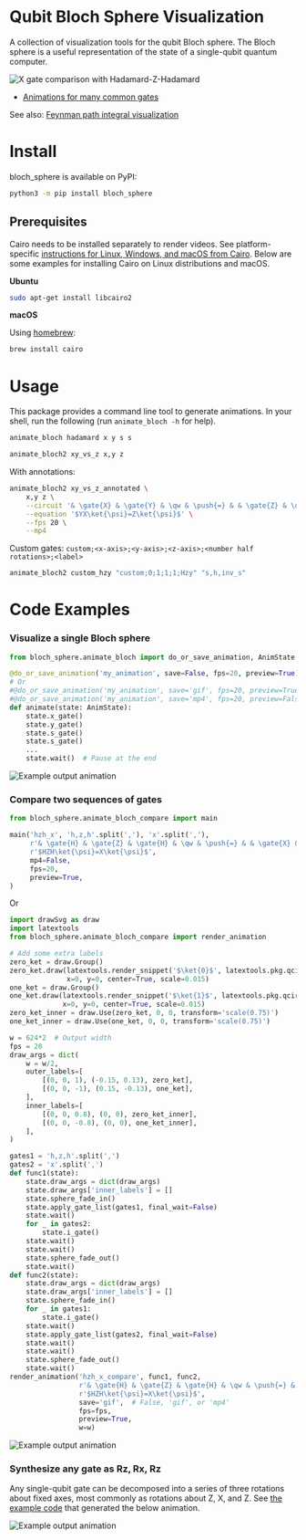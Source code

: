 # Qubit Bloch Sphere Visualization

A collection of visualization tools for the qubit Bloch sphere.
The Bloch sphere is a useful representation of the state of a single-qubit quantum computer.

![X gate comparison with Hadamard-Z-Hadamard](https://raw.githubusercontent.com/cduck/bloch_sphere/master/examples/hzh_x_compare.gif)

* [Animations for many common gates](https://github.com/cduck/bloch_sphere/blob/master/examples/common_gates.md)

See also: [Feynman path integral visualization](https://github.com/cduck/feynman_path)

# Install

bloch\_sphere is available on PyPI:

```bash
python3 -m pip install bloch_sphere
```

## Prerequisites

Cairo needs to be installed separately to render videos.
See platform-specific [instructions for Linux, Windows, and macOS from Cairo](https://www.cairographics.org/download/).
Below are some examples for installing Cairo on Linux distributions and macOS.

**Ubuntu**

```bash
sudo apt-get install libcairo2
```

**macOS**

Using [homebrew](https://brew.sh/):

```bash
brew install cairo
```

# Usage

This package provides a command line tool to generate animations.
In your shell, run the following (run `animate_bloch -h` for help).
```bash
animate_bloch hadamard x y s s
```

```bash
animate_bloch2 xy_vs_z x,y z
```

With annotations:
```bash
animate_bloch2 xy_vs_z_annotated \
    x,y z \
    --circuit '& \gate{X} & \gate{Y} & \qw & \push{=} & & \gate{Z} & \qw' \
    --equation '$YX\ket{\psi}=Z\ket{\psi}$' \
    --fps 20 \
    --mp4
```

Custom gates: `custom;<x-axis>;<y-axis>;<z-axis>;<number half rotations>;<label>`
```bash
animate_bloch2 custom_hzy "custom;0;1;1;1;Hzy" "s,h,inv_s"
```

# Code Examples

### Visualize a single Bloch sphere

```python
from bloch_sphere.animate_bloch import do_or_save_animation, AnimState

@do_or_save_animation('my_animation', save=False, fps=20, preview=True)
# Or
#@do_or_save_animation('my_animation', save='gif', fps=20, preview=True)
#@do_or_save_animation('my_animation', save='mp4', fps=20, preview=False)
def animate(state: AnimState):
    state.x_gate()
    state.y_gate()
    state.s_gate()
    state.s_gate()
    ...
    state.wait()  # Pause at the end
```

![Example output animation](https://raw.githubusercontent.com/cduck/bloch_sphere/master/examples/xyss_gate.gif)


### Compare two sequences of gates

```python
from bloch_sphere.animate_bloch_compare import main

main('hzh_x', 'h,z,h'.split(','), 'x'.split(','),
     r'& \gate{H} & \gate{Z} & \gate{H} & \qw & \push{=} & & \gate{X} & \qw',
     r'$HZH\ket{\psi}=X\ket{\psi}$',
     mp4=False,
     fps=20,
     preview=True,
)
```

Or

```python
import drawSvg as draw
import latextools
from bloch_sphere.animate_bloch_compare import render_animation

# Add some extra labels
zero_ket = draw.Group()
zero_ket.draw(latextools.render_snippet('$\ket{0}$', latextools.pkg.qcircuit),
              x=0, y=0, center=True, scale=0.015)
one_ket = draw.Group()
one_ket.draw(latextools.render_snippet('$\ket{1}$', latextools.pkg.qcircuit),
             x=0, y=0, center=True, scale=0.015)
zero_ket_inner = draw.Use(zero_ket, 0, 0, transform='scale(0.75)')
one_ket_inner = draw.Use(one_ket, 0, 0, transform='scale(0.75)')

w = 624*2  # Output width
fps = 20
draw_args = dict(
    w = w/2,
    outer_labels=[
        [(0, 0, 1), (-0.15, 0.13), zero_ket],
        [(0, 0, -1), (0.15, -0.13), one_ket],
    ],
    inner_labels=[
        [(0, 0, 0.8), (0, 0), zero_ket_inner],
        [(0, 0, -0.8), (0, 0), one_ket_inner],
    ],
)

gates1 = 'h,z,h'.split(',')
gates2 = 'x'.split(',')
def func1(state):
    state.draw_args = dict(draw_args)
    state.draw_args['inner_labels'] = []
    state.sphere_fade_in()
    state.apply_gate_list(gates1, final_wait=False)
    state.wait()
    for _ in gates2:
        state.i_gate()
    state.wait()
    state.wait()
    state.sphere_fade_out()
    state.wait()
def func2(state):
    state.draw_args = dict(draw_args)
    state.draw_args['inner_labels'] = []
    state.sphere_fade_in()
    for _ in gates1:
        state.i_gate()
    state.wait()
    state.apply_gate_list(gates2, final_wait=False)
    state.wait()
    state.wait()
    state.sphere_fade_out()
    state.wait()
render_animation('hzh_x_compare', func1, func2,
                 r'& \gate{H} & \gate{Z} & \gate{H} & \qw & \push{=} & & \gate{X} & \qw',
                 r'$HZH\ket{\psi}=X\ket{\psi}$',
                 save='gif',  # False, 'gif', or 'mp4'
                 fps=fps,
                 preview=True,
                 w=w)
```

![Example output animation](https://raw.githubusercontent.com/cduck/bloch_sphere/master/examples/hzh_x_compare.gif)

### Synthesize any gate as Rz, Rx, Rz

Any single-qubit gate can be decomposed into a series of three rotations about fixed axes, most commonly as rotations about Z, X, and Z.
See [the example code](https://github.com/cduck/bloch_sphere/blob/master/examples/synthesize_from_rz_rx_rz.py) that generated the below animation.

![Example output animation](https://raw.githubusercontent.com/cduck/bloch_sphere/master/examples/random_as_zxz.gif)
